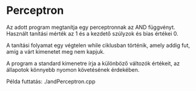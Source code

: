# Perceptron

Az adott program megtanítja egy perceptronnak az AND függvényt. Használt tanítási mérték az 1 és a kezdető szúlyzok és bias értékei 0.

A tanítási folyamat egy végtelen while ciklusban történik, amely addig fut, amíg a várt kimenetet meg nem kapjuk.

A program a standard kimenetre írja a különböző változók értékeit, az állapotok könnyebb nyomon követésének érdekében.

Példa futtatás: ./andPerceptron.cpp
